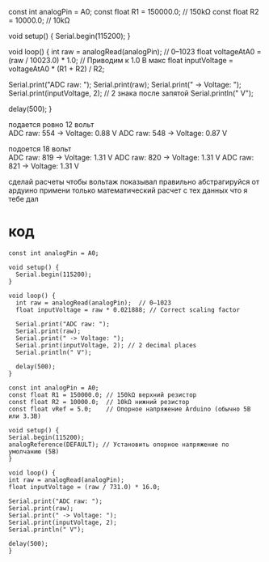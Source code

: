 

const int analogPin = A0;
const float R1 = 150000.0; // 150kΩ
const float R2 = 10000.0;  // 10kΩ

void setup() {
Serial.begin(115200);
}

void loop() {
int raw = analogRead(analogPin);  // 0–1023
float voltageAtA0 = (raw / 10023.0) * 1.0; // Приводим к 1.0 В макс
float inputVoltage = voltageAtA0 * (R1 + R2) / R2;

Serial.print("ADC raw: ");
Serial.print(raw);
Serial.print(" -> Voltage: ");
Serial.print(inputVoltage, 2); // 2 знака после запятой
Serial.println(" V");

delay(500);
}

подается ровно 12 вольт   
ADC raw: 554 -> Voltage: 0.88 V
ADC raw: 548 -> Voltage: 0.87 V

подоется 18 вольт  
ADC raw: 819 -> Voltage: 1.31 V
ADC raw: 820 -> Voltage: 1.31 V
ADC raw: 821 -> Voltage: 1.31 V

сделай расчеты чтобы вольтаж показывал правильно
абстрагируйся от ардуино примени только математический расчет с тех данных что я тебе дал

# код
```
const int analogPin = A0;

void setup() {
  Serial.begin(115200);
}

void loop() {
  int raw = analogRead(analogPin);  // 0–1023
  float inputVoltage = raw * 0.021888; // Correct scaling factor

  Serial.print("ADC raw: ");
  Serial.print(raw);
  Serial.print(" -> Voltage: ");
  Serial.print(inputVoltage, 2); // 2 decimal places
  Serial.println(" V");

  delay(500);
}
```


```
const int analogPin = A0;
const float R1 = 150000.0; // 150kΩ верхний резистор
const float R2 = 10000.0;  // 10kΩ нижний резистор
const float vRef = 5.0;    // Опорное напряжение Arduino (обычно 5В или 3.3В)

void setup() {
Serial.begin(115200);
analogReference(DEFAULT); // Установить опорное напряжение по умолчанию (5В)
}

void loop() {
int raw = analogRead(analogPin);
float inputVoltage = (raw / 731.0) * 16.0;

Serial.print("ADC raw: ");
Serial.print(raw);
Serial.print(" -> Voltage: ");
Serial.print(inputVoltage, 2);
Serial.println(" V");

delay(500);
}
```